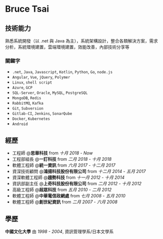 # Bruce Tsai

## 技術能力

熟悉系統開發（以 .net 與 Java 為主），系統架構設計，整合各類解決方案，需求分析，系統環境建置，雲端環境建置，效能改善，內部技術分享等

### 關鍵字

- `.net`, `Java`, `Javascript`, `Kotlin`, `Python`, `Go`, `node.js`
-  `Angular`, `Vue`, `jQuery`, `Polymer`
- `Linux`, `shell script`
- `Azure`, `GCP`
- `SQL-Server`, `Oracle`, `MySQL`, `PostgreSQL`
- `MongoDB`, `Redis`
- `RabbitMQ`, `Kafka`
- `Git`, `Subversion`
- `Gitlab-CI`, `Jenkins`, `SonarQube`
- `Docker`, `Kubernetes`
- `Android`

## 經歷

- 工程師 @**思華科技** from *十月 2018 - Now*
- 工程部組長 @**一訂科技** from *二月 2018 - 十月 2018*
- 軟體工程師 @**統一資訊** from *六月 2017 - 十二月 2017*
- 資深技術顧問 @**鴻揚科技股份有限公司** from *十二月 2014 - 五月 2017*
- 資深軟體工程師 @**趨勢科技** from *十一月 2012 - 十月 2014*
- 資訊部副主任 @**上奇科技股份有限公司** from *二月 2012 - 十月 2012*
- 高級工程師 @**超眾科技** from *五月 2010 - 二月 2012*
- 軟體工程師 @**中華電信政網處** from *七月 2008 - 五月 2010*
- 軟體工程師 @**創世紀資訊** from *二月 2007 - 六月 2008*

## 學歷

**中國文化大學** 由 *1998 - 2004*, 資訊管理學系/日本文學系
